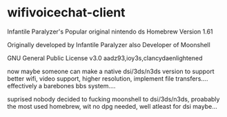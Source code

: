 # wifivoicechat-client
Infantile Paralyzer's Popular original nintendo ds Homebrew
Version 1.61

Originally developed by Infantile Paralyzer also Developer of Moonshell


GNU General Public License v3.0
aadz93,ioy3s,clancydaenlightened


now maybe someone can make a native dsi/3ds/n3ds version to support better wifi, video support, higher resolution,  implement file transfers.... effectively a barebones bbs system....


suprised nobody decided to fucking moonshell to dsi/3ds/n3ds, proabably the most used homebrew, wit no dpg needed, well atleast for dsi maybe...
